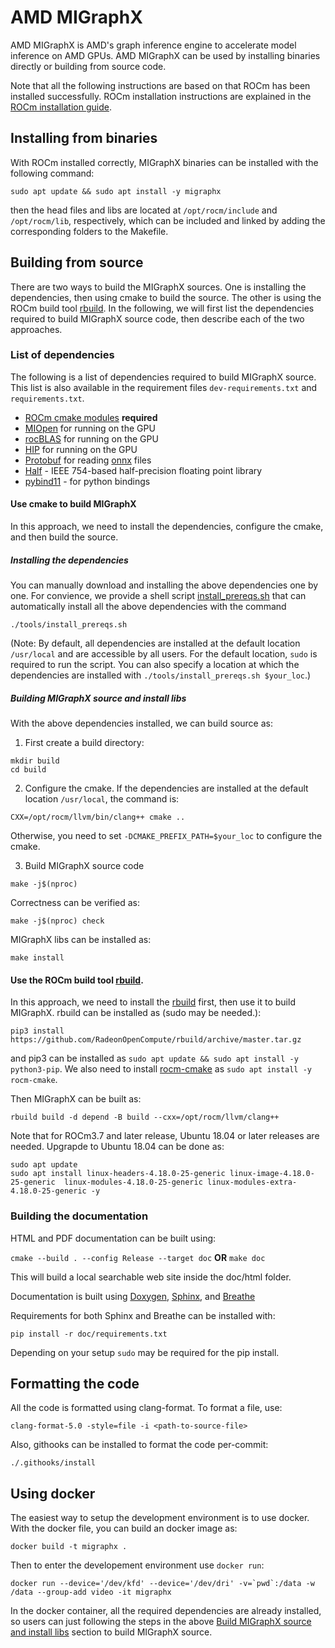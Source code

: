 # AMD MIGraphX

AMD MIGraphX is AMD's graph inference engine to accelerate model inference on AMD GPUs. AMD MIGraphX can be used by
installing binaries directly or building from source code.

Note that all the following instructions are based on that ROCm has been installed successfully. ROCm installation
instructions are explained in the [ROCm installation
guide](https://rocmdocs.amd.com/en/latest/Installation_Guide/Installation-Guide.html).

## Installing from binaries
With ROCm installed correctly, MIGraphX binaries can be installed with the following command:
```
sudo apt update && sudo apt install -y migraphx
```
then the head files and libs are located at `/opt/rocm/include` and `/opt/rocm/lib`, respectively, which can be
included and linked by adding the corresponding folders to the Makefile.

## Building from source

There are two ways to build the MIGraphX sources. One is installing the dependencies, then using 
cmake to build the source. The other is using the ROCm build tool [rbuild](https://github.com/RadeonOpenCompute/rbuild).
In the following, we will first list the dependencies required to build MIGraphX source code, then describe each of the
two approaches.

### List of dependencies
The following is a list of dependencies required to build MIGraphX source. This list is also available in the
requirement files `dev-requirements.txt` and `requirements.txt`.

* [ROCm cmake modules](https://github.com/RadeonOpenCompute/rocm-cmake) **required**
* [MIOpen](https://github.com/ROCmSoftwarePlatform/MIOpen) for running on the GPU
* [rocBLAS](https://github.com/ROCmSoftwarePlatform/rocBLAS) for running on the GPU
* [HIP](https://github.com/ROCm-Developer-Tools/HIP) for running on the GPU
* [Protobuf](https://github.com/google/protobuf) for reading [onnx](https://github.com/onnx/onnx) files
* [Half](http://half.sourceforge.net/) - IEEE 754-based half-precision floating point library
* [pybind11](https://pybind11.readthedocs.io/en/stable/) - for python bindings

#### Use cmake to build MIGraphX

In this approach, we need to install the dependencies, configure the cmake, and then build the source.

##### Installing the dependencies

You can manually download and installing the above dependencies one by one. For convience, we provide a shell 
script [install_prereqs.sh](./tools/install_prereqs.sh) that can automatically install all the above dependencies with
the command 

```./tools/install_prereqs.sh```

(Note: By default, all dependencies are installed at the default location `/usr/local` 
and are accessible by all users. For the default location, `sudo` is required to run the script.
You can also specify a location at which the dependencies are installed with `./tools/install_prereqs.sh $your_loc`.)

##### Building MIGraphX source and install libs

With the above dependencies installed, we can build source as:

1) First create a build directory:


```
mkdir build
cd build
```

2) Configure the cmake. If the dependencies are installed at the default location `/usr/local`, the command is:

```
CXX=/opt/rocm/llvm/bin/clang++ cmake ..
```
Otherwise, you need to set `-DCMAKE_PREFIX_PATH=$your_loc` to configure the cmake. 

3) Build MIGraphX source code

```
make -j$(nproc)
```

Correctness can be verified as:

```
make -j$(nproc) check
```

MIGraphX libs can be installed as:

```
make install
```

#### Use the ROCm build tool [rbuild](https://github.com/RadeonOpenCompute/rbuild).

In this approach, we need to install the [rbuild](https://github.com/RadeonOpenCompute/rbuild) first, then use it to
build MIGraphX. rbuild can be installed as (sudo may be needed.):
```
pip3 install https://github.com/RadeonOpenCompute/rbuild/archive/master.tar.gz
```
and pip3 can be installed as `sudo apt update && sudo apt install -y python3-pip`.
We also need to install [rocm-cmake](https://github.com/RadeonOpenCompute/rocm-cmake) as `sudo apt install -y rocm-cmake`.

Then MIGraphX can be built as:

```
rbuild build -d depend -B build --cxx=/opt/rocm/llvm/clang++
```

Note that for ROCm3.7 and later release, Ubuntu 18.04 or later releases are needed. Upgrapde to Ubuntu 18.04 can be
done as:

```
sudo apt update
sudo apt install linux-headers-4.18.0-25-generic linux-image-4.18.0-25-generic  linux-modules-4.18.0-25-generic linux-modules-extra-4.18.0-25-generic -y
```


### Building the documentation

HTML and PDF documentation can be built using:

`cmake --build . --config Release --target doc` **OR** `make doc`

This will build a local searchable web site inside the doc/html folder.

Documentation is built using [Doxygen](http://www.stack.nl/~dimitri/doxygen/download.html), [Sphinx](http://www.sphinx-doc.org/en/stable/index.html), and [Breathe](https://breathe.readthedocs.io/en/latest/)

Requirements for both Sphinx and Breathe can be installed with:

`pip install -r doc/requirements.txt`

Depending on your setup `sudo` may be required for the pip install.

## Formatting the code

All the code is formatted using clang-format. To format a file, use:

```
clang-format-5.0 -style=file -i <path-to-source-file>
```

Also, githooks can be installed to format the code per-commit:

```
./.githooks/install
```

## Using docker

The easiest way to setup the development environment is to use docker. With the docker file, you can build an docker image as:

    docker build -t migraphx .

Then to enter the developement environment use `docker run`:

    docker run --device='/dev/kfd' --device='/dev/dri' -v=`pwd`:/data -w /data --group-add video -it migraphx

In the docker container, all the required dependencies are already installed, so users can just following the steps in
the above
[Build MIGraphX source and install
libs](https://github.com/ROCmSoftwarePlatform/AMDMIGraphX/tree/refine_readme#building-migraphx-source-and-install-libs)
section to build MIGraphX source.

